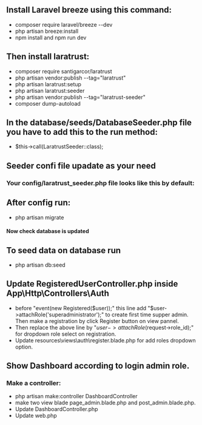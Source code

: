 ## Install Laravel breeze using this command:

-   composer require laravel/breeze --dev
-   php artisan breeze:install
-   npm install and npm run dev

## Then install laratrust:

-   composer require santigarcor/laratrust
-   php artisan vendor:publish --tag="laratrust"
-   php artisan laratrust:setup
-   php artisan laratrust:seeder
-   php artisan vendor:publish --tag="laratrust-seeder"
-   composer dump-autoload

## In the database/seeds/DatabaseSeeder.php file you have to add this to the run method:

-   $this->call(LaratrustSeeder::class);

## Seeder confi file upadate as your need

### Your config/laratrust_seeder.php file looks like this by default:

## After config run:

-   php artisan migrate

#### Now check database is updated

## To seed data on database run

-   php artisan db:seed

## Update RegisteredUserController.php inside App\Http\Controllers\Auth

-   before "event(new Registered($user));" this line add "$user->attachRole('superadministrator');" to create first time supper admin. Then make a registration by click Register button on view pannel.
-   Then replace the above line by "$user->attachRole($request->role_id);" for dropdown role select on registration.
-   Update resources\views\auth\register.blade.php for add roles dropdown option.

## Show Dashboard according to login admin role.

### Make a controller:

-   php artisan make:controller DashboardController
-   make two view blade page_admin.blade.php and post_admin.blade.php.
-   Update DashboardController.php
-   Update web.php
